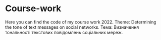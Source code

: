 # Course-work
Here you can find the code of my course work 2022.
Theme: Determining the tone of text messages on social networks.
Тема: Визначення тональності текстових повідомлень соціальних мереж.

